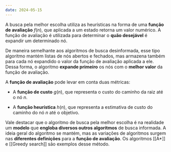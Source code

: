 ```yaml
---
date: 2024-05-15
---
```


A busca pela melhor escolha utiliza as heurísticas na forma de uma **função de avaliação** $f(n)$, que aplicada a um estado retorna um valor numérico. A função de avaliação é utilizada para determinar o **quão desejável** é expandir um determinado nó.

De maneira semelhante aos algoritmos de busca desinformada, esse tipo algoritmo mantém listas de nós abertos e fechados, mas armazena também para cada nó expandido o valor da função de avaliação aplicada a ele. Dessa forma, o algoritmo **expande primeiro** os nós com o **melhor valor** da função de avaliação.

A **função de avaliação** pode levar em conta duas métricas:

-   A **função de custo** $g(n)$, que representa o custo do caminho da raiz até o nó $n$.

 -   A **função heurística** $h(n)$, que representa a estimativa de custo do caminho do nó $n$ até o objetivo.

Vale destacar que o algoritmo de busca pela melhor escolha é na realidade um **modelo** que **engloba diversos outros algoritmos** de busca informada. A ideia geral do algoritmo se mantém, mas as variações de algoritmos surgem nas **diferentes definições** para a **função de avaliação**. Os algoritmos [[A*]] e [[Greedy search]] são exemplos desse método.


